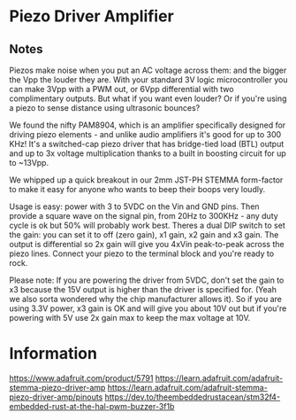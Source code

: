 # Piezo Driver Amplifier

## Notes

Piezos make noise when you put an AC voltage across them: and the bigger the Vpp the louder they are. With your standard 3V logic microcontroller you can make 3Vpp with a PWM out, or 6Vpp differential with two complimentary outputs. But what if you want even louder? Or if you're using a piezo to sense distance using ultrasonic bounces?

We found the nifty PAM8904, which is an amplifier specifically designed for driving piezo elements - and unlike audio amplifiers it's good for up to 300 KHz! It's a switched-cap piezo driver that has bridge-tied load (BTL) output and up to 3x voltage multiplication thanks to a built in boosting circuit for up to ~13Vpp.

We whipped up a quick breakout in our 2mm JST-PH STEMMA form-factor to make it easy for anyone who wants to beep their boops very loudly. 

Usage is easy: power with 3 to 5VDC on the Vin and GND pins. Then provide a square wave on the signal pin, from 20Hz to 300KHz - any duty cycle is ok but 50% will probably work best. Theres a dual DIP switch to set the gain: you can set it to off (zero gain), x1 gain, x2 gain and x3 gain. The output is differential so 2x gain will give you 4xVin peak-to-peak across the piezo lines. Connect your piezo to the terminal block and you're ready to rock. 

Please note: If you are powering the driver from 5VDC, don't set the gain to x3 because the 15V output is higher than the driver is specified for. (Yeah we also sorta wondered why the chip manufacturer allows it). So if you are using 3.3V power, x3 gain is OK and will give you about 10V out but if you're powering with 5V use 2x gain max to keep the max voltage at 10V.

# Information

https://www.adafruit.com/product/5791
https://learn.adafruit.com/adafruit-stemma-piezo-driver-amp
https://learn.adafruit.com/adafruit-stemma-piezo-driver-amp/pinouts
https://dev.to/theembeddedrustacean/stm32f4-embedded-rust-at-the-hal-pwm-buzzer-3f1b
